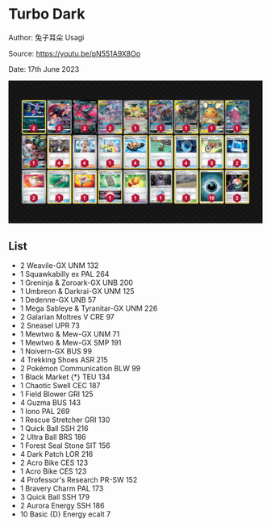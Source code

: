 # Turbo Dark

Author: 兔子耳朵 Usagi

Source: <https://youtu.be/pN551A9X8Oo>

Date: 17th June 2023

![decklist](../../images/PAL/Turbo%20Dark/3-%20Turbo%20Dark.png)

## List

* 2 Weavile-GX UNM 132
* 1 Squawkabilly ex PAL 264
* 1 Greninja & Zoroark-GX UNB 200
* 1 Umbreon & Darkrai-GX UNM 125
* 1 Dedenne-GX UNB 57
* 1 Mega Sableye & Tyranitar-GX UNM 226
* 2 Galarian Moltres V CRE 97
* 2 Sneasel UPR 73
* 1 Mewtwo & Mew-GX UNM 71
* 1 Mewtwo & Mew-GX SMP 191
* 1 Noivern-GX BUS 99
* 4 Trekking Shoes ASR 215
* 2 Pokémon Communication BLW 99
* 1 Black Market {*} TEU 134
* 1 Chaotic Swell CEC 187
* 1 Field Blower GRI 125
* 4 Guzma BUS 143
* 1 Iono PAL 269
* 1 Rescue Stretcher GRI 130
* 1 Quick Ball SSH 216
* 2 Ultra Ball BRS 186
* 1 Forest Seal Stone SIT 156
* 4 Dark Patch LOR 216
* 2 Acro Bike CES 123
* 1 Acro Bike CES 123
* 4 Professor's Research PR-SW 152
* 1 Bravery Charm PAL 173
* 3 Quick Ball SSH 179
* 2 Aurora Energy SSH 186
* 10 Basic {D} Energy ecalt 7
